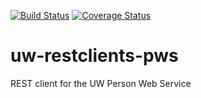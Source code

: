 [![Build Status](https://api.travis-ci.org/uw-it-aca/uw-restclients-pws.svg?branch=master)](https://travis-ci.org/uw-it-aca/uw-restclients-pws)
[![Coverage Status](https://coveralls.io/repos/uw-it-aca/uw-restclients-pws/badge.png?branch=master)](https://coveralls.io/r/uw-it-aca/uw-restclients-pws?branch=master)

# uw-restclients-pws
REST client for the UW Person Web Service
